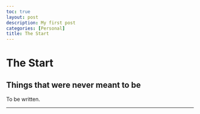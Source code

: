 ```yaml
---
toc: true
layout: post
description: My first post
categories: [Personal]
title: The Start
---
```

# The Start

## Things that were never meant to be

To be written.

____

